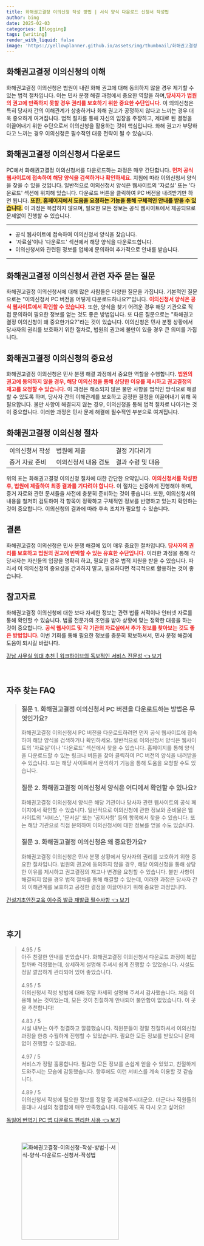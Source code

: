 ```yaml
---
title: 화해권고결정 이의신청 작성 방법 | 서식 양식 다운로드 신청서 작성법
author: bing
date: 2025-02-03
categories: [Blogging]
tags: [writing]
render_with_liquid: false
image: 'https://yellowplanner.github.io/assets/img/thumbnail/화해권고결정-이의신청-작성-방법-|-서식-양식-다운로드-신청서-작성법.webp'
---
```



<h2 id='화해권고결정_이해'>화해권고결정 이의신청의 이해</h2>

<p>화해권고결정 이의신청은 법원이 내린 화해 권고에 대해 동의하지 않을 경우 제기할 수 있는 법적 절차입니다. 이는 민사 분쟁 해결 과정에서 중요한 역할을 하며,<b><span style="color: #ee2323;">당사자가 법원의 권고에 만족하지 못할 경우 권리를 보호하기 위한 중요한 수단입니다.</span></b> 이 의의신청은 특히 당사자 간의 이해관계가 상충하거나 화해 권고가 공정하지 않다고 느끼는 경우 더욱 중요하게 여겨집니다. 법적 절차를 통해 자신의 입장을 주장하고, 제대로 된 결정을 이끌어내기 위한 수단으로서 이의신청을 활용하는 것이 핵심입니다. 화해 권고가 부당하다고 느끼는 경우 이의신청은 필수적인 대응 전략이 될 수 있습니다.</p>

<h2 id='이의신청서_다운로드'>화해권고결정 이의신청서 다운로드</h2>

<p>PC에서 화해권고결정 이의신청서를 다운로드하는 과정은 매우 간단합니다. <b><span style="color: #ee2323;">먼저 공식 웹사이트에 접속하여 해당 양식을 검색하거나 확인하세요.</span></b> 지침에 따라 이의신청서 양식을 찾을 수 있을 것입니다. 일반적으로 이의신청서 양식은 웹사이트의 '자료실' 또는 '다운로드' 섹션에 위치해 있습니다. 다운로드 버튼을 클릭하여 PC 버전을 내려받기만 하면 됩니다. <b><span style="background-color: #ffe066;">또한, 홈페이지에서 도움을 요청하는 기능을 통해 구체적인 안내를 받을 수 있습니다.</span></b> 이 과정은 복잡하지 않으며, 필요한 모든 정보는 공식 웹사이트에서 제공되므로 문제없이 진행할 수 있습니다.</p>

<hr />

<ul>
    <li>공식 웹사이트에 접속하여 이의신청서 양식을 찾습니다.</li>
    <li>'자료실'이나 '다운로드' 섹션에서 해당 양식을 다운로드합니다.</li>
    <li>이의신청서와 관련된 정보를 업체에 문의하여 추가적으로 안내를 받습니다.</li>
</ul>

<hr />

<h2 id='자주묻는질문'>화해권고결정 이의신청서 관련 자주 묻는 질문</h2>

<p>화해권고결정 이의신청서에 대해 많은 사람들은 다양한 질문을 가집니다. 기본적인 질문으로는 "이의신청서 PC 버전을 어떻게 다운로드하나요?"입니다. <b><span style="color: #ee2323;">이의신청서 양식은 공식 웹사이트에서 확인할 수 있습니다.</span></b> 또한, 양식을 찾기 어려운 경우 해당 기관으로 직접 문의하여 필요한 정보를 얻는 것도 좋은 방법입니다. 또 다른 질문으로는 "화해권고결정 이의신청이 왜 중요한가요?"라는 것이 있습니다. 이의신청은 민사 분쟁 상황에서 당사자의 권리를 보호하기 위한 절차로, 법원의 권고에 불만이 있을 경우 큰 의미를 가집니다.</p>

<h2 id='이의신청_중요성'>화해권고결정 이의신청의 중요성</h2>

<p>화해권고결정 이의신청은 민사 분쟁 해결 과정에서 중요한 역할을 수행합니다. <b><span style="color: #ee2323;">법원의 권고에 동의하지 않을 경우, 해당 이의신청을 통해 상당한 이유를 제시하고 권고결정의 재고를 요청할 수 있습니다.</span></b> 이 과정은 해소되지 않은 불만 사항을 법적인 방식으로 해결할 수 있도록 하며, 당사자 간의 이해관계를 보호하고 공정한 결정을 이끌어내기 위해 꼭 필요합니다. 불만 사항이 해결되지 않는 경우, 이의신청을 통해 법적 절차로 나아가는 것이 중요합니다. 이러한 과정은 민사 문제 해결에 필수적인 부분으로 여겨집니다.</p>

<h2 id='이의신청_절차'>화해권고결정 이의신청 절차</h2>

<table>
    <tr>
        <td>이의신청서 작성</td>
        <td>법원에 제출</td>
        <td>결정 기다리기</td>
    </tr>
    <tr>
        <td>증거 자료 준비</td>
        <td>이의신청서 내용 검토</td>
        <td>결과 수령 및 대응</td>
    </tr>
</table>

<p>위의 표는 화해권고결정 이의신청 절차에 대한 간단한 요약입니다. <b><span style="color: #ee2323;">이의신청서를 작성한 후, 법원에 제출하여 최종 결과를 기다려야 합니다.</span></b> 이 절차는 신중하게 진행해야 하며, 증거 자료와 관련 문서들을 사전에 충분히 준비하는 것이 좋습니다. 또한, 이의신청서의 내용을 철저히 검토하여 각 항목이 정확하고 구체적인 정보를 반영하고 있는지 확인하는 것이 중요합니다. 이의신청의 결과에 따라 후속 조치가 필요할 수 있습니다.</p>

<h2 id='결론'>결론</h2>

<p>화해권고결정 이의신청은 민사 분쟁 해결에 있어 매우 중요한 절차입니다. <b><span style="color: #ee2323;">당사자의 권리를 보호하고 법원의 권고에 반박할 수 있는 유효한 수단입니다.</span></b> 이러한 과정을 통해 각 당사자는 자신들의 입장을 명확히 하고, 필요한 경우 법적 지원을 받을 수 있습니다. 따라서 이 의의신청의 중요성을 간과하지 말고, 필요하다면 적극적으로 활용하는 것이 좋습니다.</p>

<h2 id='참고자료'>참고자료</h2>

<p>화해권고결정 이의신청에 대한 보다 자세한 정보는 관련 법률 서적이나 인터넷 자료를 통해 확인할 수 있습니다. 법률 전문가의 조언을 받아 상황에 맞는 정확한 대응을 하는 것이 중요합니다. <b><span style="color: #ee2323;">공식 웹사이트 및 각 기관의 자료실에서 추가 정보를 찾아보는 것도 좋은 방법입니다.</span></b> 이번 기회를 통해 필요한 정보를 충분히 확보하셔서, 민사 분쟁 해결에 도움이 되시길 바랍니다.</p>


<p><a class="click-button" title="강남 사무실 임대 추천 | 워크하이브의 독보적인 서비스 전문성" href="https://yellowplanner.github.io/posts/%EA%B0%95%EB%82%A8-%EC%82%AC%EB%AC%B4%EC%8B%A4-%EC%9E%84%EB%8C%80-%EC%B6%94%EC%B2%9C-%EC%9B%8C%ED%81%AC%ED%95%98%EC%9D%B4%EB%B8%8C%EC%9D%98-%EB%8F%85%EB%B3%B4%EC%A0%81%EC%9D%B8-%EC%84%9C%EB%B9%84%EC%8A%A4-%EC%A0%84%EB%AC%B8%EC%84%B1/" rel="dofollow">강남 사무실 임대 추천 | 워크하이브의 독보적인 서비스 전문성 👈 보기</a></p><br>
<h2 id='자주_찾는_FAQ'>자주 찾는 FAQ</h2>
<div itemscope="" itemtype="https://schema.org/FAQPage"> 
<blockquote> 
<div itemscope="" itemprop="mainEntity" itemtype="https://schema.org/Question"> 
<h3 itemprop="name">질문 1. 화해권고결정 이의신청서 PC 버전을 다운로드하는 방법은 무엇인가요?</h3> 
<div itemscope="" itemprop="acceptedAnswer" itemtype="https://schema.org/Answer"> 
<span itemprop="text"> 
<p>화해권고결정 이의신청서 PC 버전을 다운로드하려면 먼저 공식 웹사이트에 접속하여 해당 양식을 검색하거나 확인하세요. 일반적으로 이의신청서 양식은 웹사이트의 '자료실'이나 '다운로드' 섹션에서 찾을 수 있습니다. 홈페이지를 통해 양식을 다운로드할 수 있는 링크나 버튼을 찾아 클릭하여 PC 버전의 양식을 내려받을 수 있습니다. 또는 해당 사이트에서 문의하기 기능을 통해 도움을 요청할 수도 있습니다.</p> 
</span> 
</div> 
</div> 

<div itemscope="" itemprop="mainEntity" itemtype="https://schema.org/Question"> 
<h3 itemprop="name">질문 2. 화해권고결정 이의신청서 양식은 어디에서 확인할 수 있나요?</h3> 
<div itemscope="" itemprop="acceptedAnswer" itemtype="https://schema.org/Answer"> 
<span itemprop="text"> 
<p>화해권고결정 이의신청서 양식은 해당 기관이나 당사자 관련 웹사이트의 공식 페이지에서 확인할 수 있습니다. 일반적으로 이의신청에 관한 정보와 준비물은 웹사이트의 '서비스', '문서실' 또는 '공지사항' 등의 항목에서 찾을 수 있습니다. 또는 해당 기관으로 직접 문의하여 이의신청서에 대한 정보를 얻을 수도 있습니다.</p> 
</span> 
</div> 
</div> 

<div itemscope="" itemprop="mainEntity" itemtype="https://schema.org/Question"> 
<h3 itemprop="name">질문 3. 화해권고결정 이의신청은 왜 중요한가요?</h3> 
<div itemscope="" itemprop="acceptedAnswer" itemtype="https://schema.org/Answer"> 
<span itemprop="text"> 
<p>화해권고결정 이의신청은 민사 분쟁 상황에서 당사자의 권리를 보호하기 위한 중요한 절차입니다. 법원의 권고에 동의하지 않을 경우, 해당 이의신청을 통해 상당한 이유를 제시하고 권고결정의 재고나 변경을 요청할 수 있습니다. 불만 사항이 해결되지 않을 경우 법적 절차를 통해 해결할 수 있는데, 이러한 과정은 당사자 간의 이해관계를 보호하고 공정한 결정을 이끌어내기 위해 중요한 과정입니다.</p> 
</span> 
</div> 
</div> 
</blockquote> 
</div>
<p><a class="click-button" title="건설기초안전교육 이수증 발급 재발급 필수사항" href="https://yellowplanner.github.io/posts/%EA%B1%B4%EC%84%A4%EA%B8%B0%EC%B4%88%EC%95%88%EC%A0%84%EA%B5%90%EC%9C%A1-%EC%9D%B4%EC%88%98%EC%A6%9D-%EB%B0%9C%EA%B8%89-%EC%9E%AC%EB%B0%9C%EA%B8%89-%ED%95%84%EC%88%98%EC%82%AC%ED%95%AD/" rel="dofollow">건설기초안전교육 이수증 발급 재발급 필수사항 👈 보기</a></p><br>
<h2 id='후기'>후기</h2>
<div itemscope itemtype="https://schema.org/Product">
  <blockquote>
  <div itemprop="review" itemscope itemtype="https://schema.org/Review">
      <div itemprop="reviewRating" itemscope itemtype="https://schema.org/Rating"> <span itemprop="ratingValue">4.95</span> / <span itemprop="bestRating">5</span> </div>
      <span itemprop="reviewBody">아주 친절한 안내를 받았습니다. 화해권고결정 이의신청서 다운로드 과정이 복잡할까봐 걱정했는데, 상세하게 설명해 주셔서 쉽게 진행할 수 있었습니다. 시설도 정말 깔끔하게 관리되어 있어 좋았습니다.</span>
  </div>
  <br>
  <div itemprop="review" itemscope itemtype="https://schema.org/Review">
      <div itemprop="reviewRating" itemscope itemtype="https://schema.org/Rating"> <span itemprop="ratingValue">4.95</span> / <span itemprop="bestRating">5</span> </div>
      <span itemprop="reviewBody">이의신청서 작성 방법에 대해 정말 자세히 설명해 주셔서 감사했습니다. 처음 이용해 보는 것이었는데, 모든 것이 친절하게 안내되어 불안함이 없었습니다. 이 곳을 추천합니다!</span>
  </div>
  <br>
  <div itemprop="review" itemscope itemtype="https://schema.org/Review">
      <div itemprop="reviewRating" itemscope itemtype="https://schema.org/Rating"> <span itemprop="ratingValue">4.83</span> / <span itemprop="bestRating">5</span> </div>
      <span itemprop="reviewBody">시설 내부는 아주 청결하고 깔끔했습니다. 직원분들이 정말 친절하셔서 이의신청 과정을 한층 수월하게 진행할 수 있었습니다. 필요한 모든 정보를 받았으니 문제없이 진행할 수 있겠네요.</span>
  </div>
  <br>
  <div itemprop="review" itemscope itemtype="https://schema.org/Review">
      <div itemprop="reviewRating" itemscope itemtype="https://schema.org/Rating"> <span itemprop="ratingValue">4.97</span> / <span itemprop="bestRating">5</span> </div>
      <span itemprop="reviewBody">서비스가 정말 훌륭합니다. 필요한 모든 정보를 손쉽게 얻을 수 있었고, 친절하게 도와주시는 모습에 감동했습니다. 향후에도 이런 서비스를 계속 이용할 것 같습니다.</span>
  </div>
  <br>
  <div itemprop="review" itemscope itemtype="https://schema.org/Review">
      <div itemprop="reviewRating" itemscope itemtype="https://schema.org/Rating"> <span itemprop="ratingValue">4.89</span> / <span itemprop="bestRating">5</span> </div>
      <span itemprop="reviewBody">이의신청서 작성에 필요한 정보를 정말 잘 제공해주시더군요. 더군다나 직원들의 응대나 시설의 청결함에 매우 만족했습니다. 다음에도 꼭 다시 오고 싶어요!</span>
  </div>
  </blockquote>
</div>
<p><a class="click-button" title="독일어 번역기 PC 앱 다운로드 편리한 사용" href="https://yellowplanner.github.io/posts/%EB%8F%85%EC%9D%BC%EC%96%B4-%EB%B2%88%EC%97%AD%EA%B8%B0-PC-%EC%95%B1-%EB%8B%A4%EC%9A%B4%EB%A1%9C%EB%93%9C-%ED%8E%B8%EB%A6%AC%ED%95%9C-%EC%82%AC%EC%9A%A9/" rel="dofollow">독일어 번역기 PC 앱 다운로드 편리한 사용 👈 보기</a></p><br>
<figure class="image"><img src="https://yellowplanner.github.io/assets/img/thumbnail/화해권고결정-이의신청-작성-방법-|-서식-양식-다운로드-신청서-작성법.webp" alt="화해권고결정-이의신청-작성-방법-|-서식-양식-다운로드-신청서-작성법" width="256" height="256"></figure>